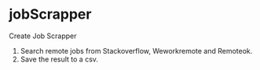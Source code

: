 # jobScrapper
Create Job Scrapper

1. Search remote jobs from Stackoverflow, Weworkremote and Remoteok.
2. Save the result to a csv.
